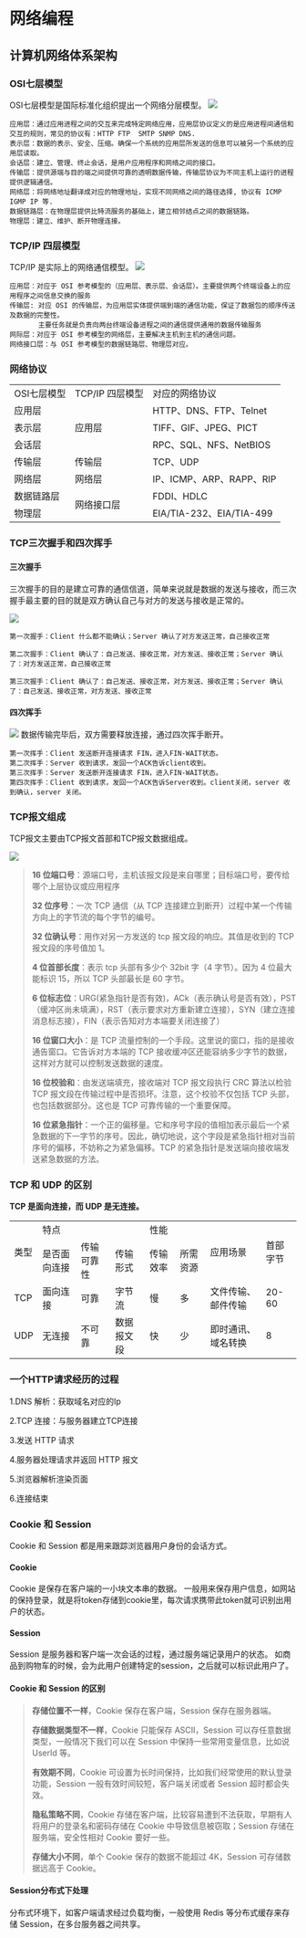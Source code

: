 # 网络编程

## 计算机网络体系架构

### OSI七层模型

OSI七层模型是国际标准化组织提出一个网络分层模型。
![](./img/七层模型.png)

    应用层：通过应用进程之间的交互来完成特定网络应用，应用层协议定义的是应用进程间通信和交互的规则，常见的协议有：HTTP FTP  SMTP SNMP DNS.
    表示层：数据的表示、安全、压缩。确保一个系统的应用层所发送的信息可以被另一个系统的应用层读取。
    会话层：建立、管理、终止会话，是用户应用程序和网络之间的接口。
    传输层：提供源端与目的端之间提供可靠的透明数据传输，传输层协议为不同主机上运行的进程提供逻辑通信。
    网络层：将网络地址翻译成对应的物理地址，实现不同网络之间的路径选择, 协议有 ICMP IGMP IP 等.
    数据链路层：在物理层提供比特流服务的基础上，建立相邻结点之间的数据链路。
    物理层：建立、维护、断开物理连接。

### TCP/IP 四层模型

TCP/IP 是实际上的网络通信模型。
![](./img/四层模型.png)

    应用层：对应于 OSI 参考模型的（应用层、表示层、会话层）。主要提供两个终端设备上的应用程序之间信息交换的服务
    传输层: 对应 OSI 的传输层，为应用层实体提供端到端的通信功能，保证了数据包的顺序传送及数据的完整性。
           主要任务就是负责向两台终端设备进程之间的通信提供通用的数据传输服务
    网际层：对应于 OSI 参考模型的网络层，主要解决主机到主机的通信问题。
    网络接口层：与 OSI 参考模型的数据链路层、物理层对应。

### 网络协议

<table>
    <tr>
        <td>OSI七层模型</td> 
        <td>TCP/IP 四层模型</td> 
        <td>对应的网络协议</td> 
    </tr>
    <tr>
        <td>应用层</td> 
        <td  rowspan="3">应用层</td> 
        <td>HTTP、DNS、FTP、Telnet</td> 
    </tr>
    <tr>
         <td>表示层</td>
         <td>TIFF、GIF、JPEG、PICT</td>   
    </tr>
    <tr>
         <td>会话层</td>
         <td>RPC、SQL、NFS、NetBIOS</td>   
    </tr>
    <tr>
        <td>传输层</td>
        <td>传输层</td>
        <td>TCP、UDP</td>   
    </tr>
    <tr>
        <td>网络层</td>
        <td>网络层</td>
        <td> IP、ICMP、ARP、RAPP、RIP</td>   
    </tr>
    <tr>
        <td>数据链路层</td>
        <td rowspan="2">网络接口层</td>
        <td> FDDI、HDLC</td>   
    </tr>
    <tr>
        <td>物理层</td>
        <td> EIA/TIA-232、EIA/TIA-499</td>   
    </tr>
</table>


### TCP三次握手和四次挥手
#### 三次握手
三次握手的目的是建立可靠的通信信道，简单来说就是数据的发送与接收，而三次握手最主要的目的就是双方确认自己与对方的发送与接收是正常的。

![](./img/三次握手.png)

    第一次握手：Client 什么都不能确认；Server 确认了对方发送正常，自己接收正常
    
    第二次握手：Client 确认了：自己发送、接收正常，对方发送、接收正常；Server 确认了：对方发送正常，自己接收正常
    
    第三次握手：Client 确认了：自己发送、接收正常，对方发送、接收正常；Server 确认了：自己发送、接收正常，对方发送、接收正常

#### 四次挥手

![](./img/四次挥手.png)
数据传输完毕后，双方需要释放连接，通过四次挥手断开。 

    第一次挥手：Client 发送断开连接请求 FIN，进入FIN-WAIT状态。
    第二次挥手：Server 收到请求，发回一个ACK告诉client收到。
    第三次挥手：Server 发送断开连接请求 FIN，进入FIN-WAIT状态。
    第四次挥手：Client 收到请求，发回一个ACK告诉Server收到。client关闭，server 收到确认，server 关闭。

### TCP报文组成

TCP报文主要由TCP报文首部和TCP报文数据组成。

![](./img/TCP报文组成.png)

>**16 位端口号**：源端口号，主机该报文段是来自哪里；目标端口号，要传给哪个上层协议或应用程序
> 
>**32 位序号**：一次 TCP 通信（从 TCP 连接建立到断开）过程中某一个传输方向上的字节流的每个字节的编号。
>
>**32 位确认号**：用作对另一方发送的 tcp 报文段的响应。其值是收到的 TCP 报文段的序号值加 1。
>
>**4 位首部长度**：表示 tcp 头部有多少个 32bit 字（4 字节）。因为 4 位最大能标识 15，所以 TCP 头部最长是 60 字节。
>
>**6 位标志位**：URG(紧急指针是否有效)，ACk（表示确认号是否有效），PST（缓冲区尚未填满），RST（表示要求对方重新建立连接），SYN（建立连接消息标志接），FIN（表示告知对方本端要关闭连接了）
>
>**16 位窗口大小**：是 TCP 流量控制的一个手段。这里说的窗口，指的是接收通告窗口。它告诉对方本端的 TCP 接收缓冲区还能容纳多少字节的数据，这样对方就可以控制发送数据的速度。
>
>**16 位校验和**：由发送端填充，接收端对 TCP 报文段执行 CRC 算法以检验 TCP 报文段在传输过程中是否损坏。注意，这个校验不仅包括 TCP 头部，也包括数据部分。这也是 TCP 可靠传输的一个重要保障。
>
>**16 位紧急指针**：一个正的偏移量。它和序号字段的值相加表示最后一个紧急数据的下一字节的序号。因此，确切地说，这个字段是紧急指针相对当前序号的偏移，不妨称之为紧急偏移。TCP 的紧急指针是发送端向接收端发送紧急数据的方法。


###  TCP 和 UDP 的区别
**TCP 是面向连接，而 UDP 是无连接。**
<table>
    <tr>
        <td rowspan="2">类型</td> 
        <td colspan="3">特点</td> 
        <td colspan="2">性能</td> 
        <td rowspan="2">应用场景</td> 
        <td rowspan="2">首部字节</td> 
    </tr>
    <tr>
        <td>是否面向连接</td> 
        <td>传输可靠性</td> 
        <td>传输形式</td> 
        <td>传输效率</td> 
        <td>所需资源</td> 
    </tr>
    <tr>
        <td>TCP</td>
        <td>面向连接</td>   
        <td>可靠</td>  
        <td>字节流</td>   
        <td>慢</td>   
        <td>多</td>   
        <td>文件传输、邮件传输</td>  
        <td>20-60</td>  
    </tr>
    <tr>
        <td>UDP</td>
        <td>无连接</td>   
        <td>不可靠</td>  
        <td>数据报文段</td>   
        <td>快</td>   
        <td>少</td>   
        <td>即时通讯、域名转换</td>  
        <td>8</td>  
    </tr>
</table>

### 一个HTTP请求经历的过程
1.DNS 解析：获取域名对应的Ip

2.TCP 连接：与服务器建立TCP连接

3.发送 HTTP 请求

4.服务器处理请求并返回 HTTP 报文

5.浏览器解析渲染页面

6.连接结束

### Cookie 和 Session
Cookie 和 Session 都是用来跟踪浏览器用户身份的会话方式。
#### Cookie 
Cookie 是保存在客户端的一小块文本串的数据。
一般用来保存用户信息，如网站的保持登录，就是将token存储到cookie里，每次请求携带此token就可识别出用户的状态。

#### Session
Session 是服务器和客户端一次会话的过程，通过服务端记录用户的状态。
如商品到购物车的时候，会为此用户创建特定的session，之后就可以标识此用户了。

#### Cookie 和 Session 的区别

>**存储位置不一样**，Cookie 保存在客户端，Session 保存在服务器端。
>
>**存储数据类型不一样**，Cookie 只能保存 ASCII，Session 可以存任意数据类型，一般情况下我们可以在 Session 中保持一些常用变量信息，比如说 UserId 等。
>
>**有效期不同**，Cookie 可设置为长时间保持，比如我们经常使用的默认登录功能，Session 一般有效时间较短，客户端关闭或者 Session 超时都会失效。
>
>**隐私策略不同**，Cookie 存储在客户端，比较容易遭到不法获取，早期有人将用户的登录名和密码存储在 Cookie 中导致信息被窃取；Session 存储在服务端，安全性相对 Cookie 要好一些。
>
>**存储大小不同**，单个 Cookie 保存的数据不能超过 4K，Session 可存储数据远高于 Cookie。

#### Session分布式下处理
分布式环境下，如客户端请求经过负载均衡，一般使用 Redis 等分布式缓存来存储 Session，在多台服务器之间共享。


